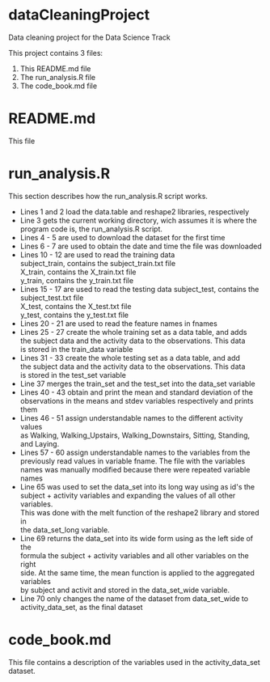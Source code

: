dataCleaningProject
===================

Data cleaning project for the Data Science Track

This project contains 3 files:

1. This README.md file
2. The run_analysis.R file
3. The code_book.md file

# README.md
This file

# run_analysis.R
This section describes how the run_analysis.R script works.
- Lines 1 and 2 load the data.table and reshape2 libraries, respectively
- Line 3 gets the current working directory, wich assumes it is where the  
  program code is, the run_analysis.R script.
- Lines 4 - 5 are used to download the dataset for the first time
- Lines 6 - 7 are used to obtain the date and time the file was downloaded
- Lines 10 - 12 are used to read the training data  
  subject_train, contains the subject_train.txt file   
  X_train, contains the X_train.txt file  
  y_train, contains the y_train.txt file  
- Lines 15 - 17 are used to read the testing data
  subject_test, contains the subject_test.txt file   
  X_test, contains the X_test.txt file  
  y_test, contains the y_test.txt file  
- Lines 20 - 21 are used to read the feature names in fnames
- Lines 25 - 27 create the whole training set as a data table, and adds  
  the subject data and the activity data to the observations. This data  
  is stored in the train_data variable
- Lines 31 - 33 create the whole testing set as a data table, and add  
  the subject data and the activity data to the observations. This data  
  is stored in the test_set variable
- Line 37 merges the train_set and the test_set into the data_set variable
- Lines 40 - 43 obtain and print the mean and standard deviation of the  
  observations in the means and stdev variables respectively and prints them
- Lines 46 - 51 assign understandable names to the different activity values  
  as Walking, Walking_Upstairs, Walking_Downstairs, Sitting, Standing,  
  and Laying.
- Lines 57 - 60 assign understandable names to the variables from the  
  previously read values in variable fname. The file with the variables  
  names was manually modified because there were repeated variable names
- Line 65 was used to set the data_set into its long way using as id's the  
  subject + activity variables and expanding the values of all other variables.  
  This was done with the melt function of the reshape2 library and stored in  
  the data_set_long variable.
- Line 69 returns the data_set into its wide form using as the left side of the  
  formula the subject + activity variables and all other variables on the right  
  side. At the same time, the mean function is applied to the aggregated variables  
  by subject and activit and stored in the data_set_wide variable.
- Line 70 only changes the name of the dataset from data_set_wide to  
  activity_data_set, as the final dataset

# code_book.md
This file contains a description of the variables used in the activity_data_set
dataset.
